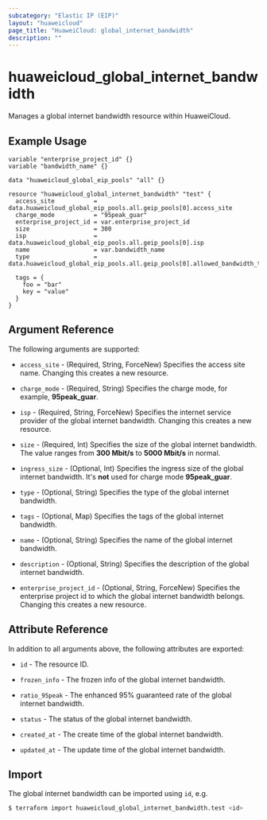 ```yaml
---
subcategory: "Elastic IP (EIP)"
layout: "huaweicloud"
page_title: "HuaweiCloud: global_internet_bandwidth"
description: ""
---
```


# huaweicloud_global_internet_bandwidth

Manages a global internet bandwidth resource within HuaweiCloud.

## Example Usage

```hcl
variable "enterprise_project_id" {}
variable "bandwidth_name" {}

data "huaweicloud_global_eip_pools" "all" {}

resource "huaweicloud_global_internet_bandwidth" "test" {
  access_site           = data.huaweicloud_global_eip_pools.all.geip_pools[0].access_site
  charge_mode           = "95peak_guar"
  enterprise_project_id = var.enterprise_project_id
  size                  = 300
  isp                   = data.huaweicloud_global_eip_pools.all.geip_pools[0].isp
  name                  = var.bandwidth_name
  type                  = data.huaweicloud_global_eip_pools.all.geip_pools[0].allowed_bandwidth_types[0].type

  tags = {
    foo = "bar"
    key = "value"
  }
}
```

## Argument Reference

The following arguments are supported:

* `access_site` - (Required, String, ForceNew) Specifies the access site name.
  Changing this creates a new resource.

* `charge_mode` - (Required, String) Specifies the charge mode, for example, **95peak_guar**.

* `isp` - (Required, String, ForceNew) Specifies the internet service provider of the global internet bandwidth.
  Changing this creates a new resource.

* `size` - (Required, Int) Specifies the size of the global internet bandwidth.
  The value ranges from **300 Mbit/s** to **5000 Mbit/s** in normal.

* `ingress_size` - (Optional, Int) Specifies the ingress size of the global internet bandwidth.
  It's **not** used for charge mode **95peak_guar**.

* `type` - (Optional, String) Specifies the type of the global internet bandwidth.

* `tags` - (Optional, Map) Specifies the tags of the global internet bandwidth.

* `name` - (Optional, String) Specifies the name of the global internet bandwidth.

* `description` - (Optional, String) Specifies the description of the global internet bandwidth.

* `enterprise_project_id` - (Optional, String, ForceNew) Specifies the enterprise project id to which the global
  internet bandwidth belongs. Changing this creates a new resource.

## Attribute Reference

In addition to all arguments above, the following attributes are exported:

* `id` - The resource ID.

* `frozen_info` - The frozen info of the global internet bandwidth.

* `ratio_95peak` - The enhanced 95% guaranteed rate of the global internet bandwidth.

* `status` - The status of the global internet bandwidth.

* `created_at` - The create time of the global internet bandwidth.

* `updated_at` - The update time of the global internet bandwidth.

## Import

The global internet bandwidth can be imported using `id`, e.g.

```bash
$ terraform import huaweicloud_global_internet_bandwidth.test <id>
```
